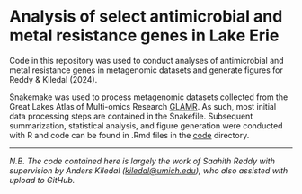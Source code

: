# Analysis of select antimicrobial and metal resistance genes in Lake Erie

Code in this repository was used to conduct analyses of antimicrobial and metal resistance genes in metagenomic datasets and generate figures for Reddy & Kiledal (2024).

Snakemake was used to process metagenomic datasets collected from the Great Lakes Atlas of Multi-omics Research [GLAMR](http://greatlakesomics.org). As such, most initial data processing steps are contained in the Snakefile. Subsequent summarization, statistical analysis, and figure generation were conducted with R and code can be found in .Rmd files in the [code](/code) directory.

---

*N.B. The code contained here is largely the work of Saahith Reddy with supervision by Anders Kiledal (kiledal@umich.edu), who also assisted with upload to GitHub.*